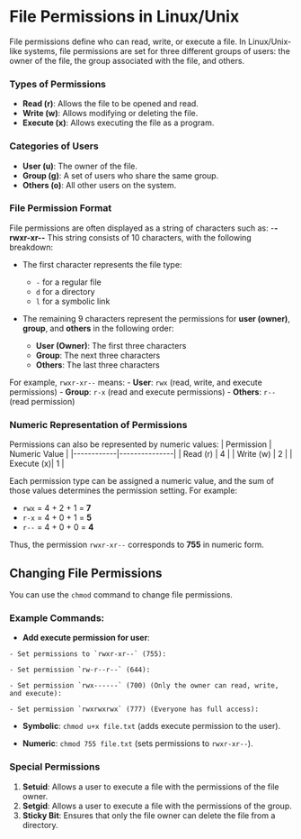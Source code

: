 
# File Permissions in Linux/Unix
File permissions define who can read, write, or execute a file. In Linux/Unix-like systems, file permissions are set for three different groups of users: the owner of the file, the group associated with the file, and others.
  ### Types of Permissions
   - **Read (r)**: Allows the file to be opened and read.
   - **Write (w)**: Allows modifying or deleting the file.
   - **Execute (x)**: Allows executing the file as a program.
  ### Categories of Users
   - **User (u)**: The owner of the file.
   - **Group (g)**: A set of users who share the same group.
   - **Others (o)**: All other users on the system.
  ### File Permission Format
  File permissions are often displayed as a string of characters such as:
    -**-rwxr-xr--**
  This string consists of 10 characters, with the following breakdown:
   - The first character represents the file type:
     - `-` for a regular file
     - `d` for a directory
     - `l` for a symbolic link
  
  - The remaining 9 characters represent the permissions for **user (owner)**, **group**, and **others** in the following order:
     - **User (Owner)**: The first three characters
     - **Group**: The next three characters
     - **Others**: The last three characters

  For example, `rwxr-xr--` means:
    - **User**: `rwx` (read, write, and execute permissions)
    - **Group**: `r-x` (read and execute permissions)
    - **Others**: `r--` (read permission)


  ### Numeric Representation of Permissions

  Permissions can also be represented by numeric values:
  | Permission | Numeric Value |
  |------------|---------------|
  | Read (r)   | 4             |
  | Write (w)  | 2             |
  | Execute (x)| 1             |

  Each permission type can be assigned a numeric value, and the sum of those values determines the permission setting.
  For example:
   - `rwx` = 4 + 2 + 1 = **7**
   - `r-x` = 4 + 0 + 1 = **5**
   - `r--` = 4 + 0 + 0 = **4**

  Thus, the permission `rwxr-xr--` corresponds to **755** in numeric form.

  ## Changing File Permissions
   You can use the `chmod` command to change file permissions. 

  ### Example Commands:
   - **Add execute permission for user**:

    - Set permissions to `rwxr-xr--` (755):
    
    - Set permission `rw-r--r--` (644):
    
    - Set permission `rwx------` (700) (Only the owner can read, write, and execute):
    
    - Set permission `rwxrwxrwx` (777) (Everyone has full access):
 
  - **Symbolic**: `chmod u+x file.txt` (adds execute permission to the user).

  - **Numeric**: `chmod 755 file.txt` (sets permissions to `rwxr-xr--`).


  ### Special Permissions
  1. **Setuid**: Allows a user to execute a file with the permissions of the file owner.
  2. **Setgid**: Allows a user to execute a file with the permissions of the group.
  3. **Sticky Bit**: Ensures that only the file owner can delete the file from a directory.
